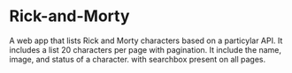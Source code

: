 # Rick-and-Morty
A web app that lists Rick and Morty characters based on a particylar API. It includes a list 20 characters per page with pagination. It include the name, image, and status of a character. with searchbox present on all pages.
